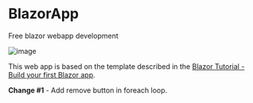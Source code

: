 # BlazorApp
Free blazor webapp development


![image](https://user-images.githubusercontent.com/45004255/145245015-5120c672-7be7-4f86-9a12-4ab341ef32a1.png)


This web app is based on the template described in the [Blazor Tutorial - Build your first Blazor app](https://dotnet.microsoft.com/en-us/learn/aspnet/blazor-tutorial/intro).

**Change #1** - Add remove button in foreach loop.
